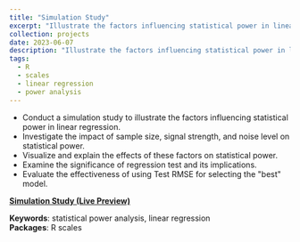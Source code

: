 ```yaml
---
title: "Simulation Study"
excerpt: "Illustrate the factors influencing statistical power in linear regression using R.<br/><img src='/images/Sim.png'>"
collection: projects
date: 2023-06-07
description: "Illustrate the factors influencing statistical power in linear regression using R."
tags:
  - R
  - scales
  - linear regression
  - power analysis
---
```


- Conduct a simulation study to illustrate the factors influencing statistical power in linear regression.
- Investigate the impact of sample size, signal strength, and noise level on statistical power.
- Visualize and explain the effects of these factors on statistical power.
- Examine the significance of regression test and its implications.
- Evaluate the effectiveness of using Test RMSE for selecting the "best" model.

**[Simulation Study (Live Preview)](http://htmlpreview.github.io/?https://github.com/ranranrunforit/Statistical-Projects/blob/main/Simulation%20Project/sim-proj.html)** 

**Keywords**: statistical power analysis, linear regression  
**Packages**: R scales
